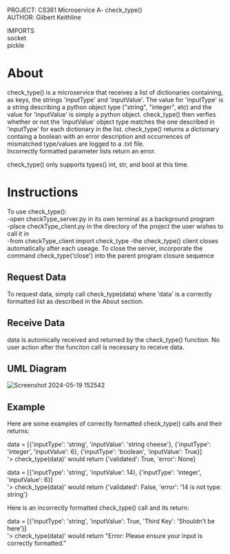 PROJECT: CS361 Microservice A- check_type()<br/>
AUTHOR: Gilbert Keithline

IMPORTS<br/>
socket<br/>
pickle<br/>

# About
check_type() is a microservice that receives a list of dictionaries containing, as keys, the strings 'inputType' and 'inputValue'. The value for 'inputType' is a 
string describing a python object type ("string", "integer", etc) and the value for 'inputValue' is simply a python object. check_type() then verfies 
whether or not the 'inputValue' object type matches the one described in 'inputType' for each dictionary in the list. check_type() returns a dictionary containg a 
boolean with an error description and occurrences of mismatched type/values are logged to a .txt file.<br/>
Incorrectly formatted parameter lists return an error.

check_type() only supports types() int, str, and bool at this time.

# Instructions
To use check_type():<br/>
-open checkType_server.py in its own terminal as a background program<br/>
-place checkType_client.py in the directory of the project the user wishes to call it in<br/>
-from checkType_client import check_type
-the check_type() client closes automatically after each useage. To close the server, incorporate the command check_type('close') into the parent program closure sequence

## Request Data
To request data, simply call check_type(data) where 'data' is a correctly formatted list as described in the About section.

## Receive Data
data is automically received and returned by the check_type() function. No user action after the funciton call is necessary to receive data.

## UML Diagram
![Screenshot 2024-05-19 152542](https://github.com/GAKeithline/CS361_microserviceA_checkType/assets/137833914/8728ce9a-33af-47a2-bb16-71ff626744a0)



## Example
Here are some examples of correctly formatted check_type() calls and their returns:

data = [{'inputType': 'string', 'inputValue': 'string cheese'}, {'inputType': 'integer', 'inputValue': 6}, {'inputType': 'boolean', 'inputValue': True}]<br/>
'> check_type(data)' would return {'validated': True, 'error': None}

data = [{'inputType': 'string', 'inputValue': 14}, {'inputType': 'integer', 'inputValue': 6}]<br/>
'> check_type(data)' would return {'validated': False, 'error': '14 is not type: string'}

Here is an incorrectly formatted check_type() call and its return:

data = [{'inputType': 'string', 'inputValue': True, 'Third Key': 'Shouldn't be here'}]<br/>
'> check_type(data)' would return "Error: Please ensure your input is correctly formatted."

